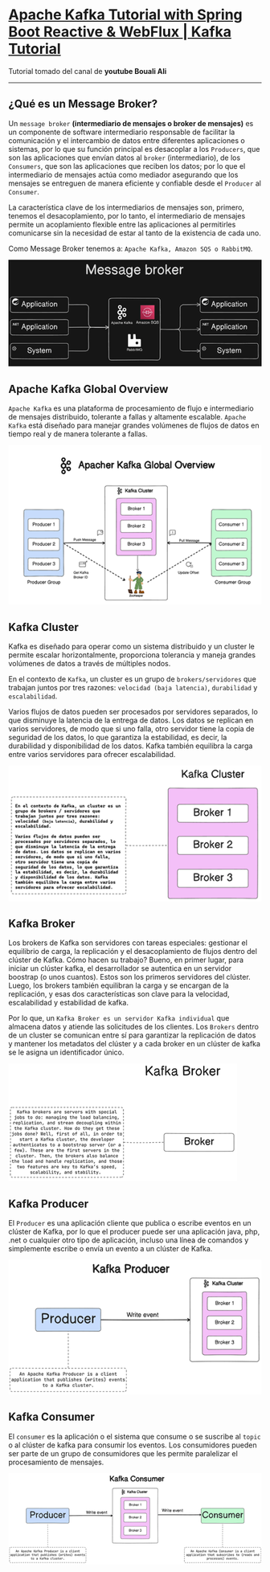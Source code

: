 # [Apache Kafka Tutorial with Spring Boot Reactive & WebFlux | Kafka Tutorial](https://www.youtube.com/watch?v=KQDTtvZMS9c)

Tutorial tomado del canal de **youtube Bouali Ali**

---

## ¿Qué es un Message Broker?

Un `message broker` **(intermediario de mensajes o broker de mensajes)** es un componente de software intermediario
responsable de facilitar la comunicación y el intercambio de datos entre diferentes aplicaciones o sistemas, por lo que
su función principal es desacoplar a los `Producers`, que son las aplicaciones que envían datos al `broker`
(intermediario), de los `Consumers`, que son las aplicaciones que reciben los datos; por lo que el intermediario de
mensajes actúa como mediador asegurando que los mensajes se entreguen de manera eficiente y confiable desde
el `Producer` al `Consumer`.

La característica clave de los intermediarios de mensajes son, primero, tenemos el desacoplamiento, por lo tanto, el
intermediario de mensajes permite un acoplamiento flexible entre las aplicaciones al permitirles comunicarse sin la
necesidad de estar al tanto de la existencia de cada uno.

Como Message Broker tenemos a: `Apache Kafka, Amazon SQS o RabbitMQ`.

![01.message_broker.png](assets/01.message_broker.png)

## Apache Kafka Global Overview

`Apache Kafka` es una plataforma de procesamiento de flujo e intermediario de mensajes distribuido, tolerante a fallas y
altamente escalable. `Apache Kafka` está diseñado para manejar grandes volúmenes de flujos de datos en tiempo real y de
manera tolerante a fallas.

![02.kafka_overview.png](assets/02.kafka_overview.png)

## Kafka Cluster

Kafka es diseñado para operar como un sistema distribuido y un cluster le permite escalar horizontalmente, proporciona
tolerancia y maneja grandes volúmenes de datos a través de múltiples nodos.

En el contexto de `Kafka`, un cluster es un grupo de `brokers/servidores` que trabajan juntos por tres
razones: `velocidad (baja latencia)`, `durabilidad` y `escalabilidad`.

Varios flujos de datos pueden ser procesados por servidores separados, lo que disminuye la latencia de la entrega de
datos. Los datos se replican en varios servidores, de modo que si uno falla, otro servidor tiene la copia de seguridad
de los datos, lo que garantiza la estabilidad, es decir, la durabilidad y disponibilidad de los datos. Kafka también
equilibra la carga entre varios servidores para ofrecer escalabilidad.

![03.kafka_cluster.png](assets/03.kafka_cluster.png)

## Kafka Broker

Los brokers de Kafka son servidores con tareas especiales: gestionar el equilibrio de carga, la replicación y el
desacoplamiento de flujos dentro del clúster de Kafka. Cómo hacen su trabajo? Bueno, en primer lugar, para iniciar un
clúster kafka, el desarrollador se autentica en un servidor boostrap (o unos cuantos). Estos son los primeros servidores
del clúster. Luego, los brokers también equilibran la carga y se encargan de la replicación, y esas dos características
son clave para la velocidad, escalabilidad y estabilidad de kafka.

Por lo que, un `Kafka Broker es un servidor Kafka individual` que almacena datos y atiende las solicitudes de los
clientes. Los `Brokers` dentro de un cluster se comunican entre sí para garantizar la replicación de datos y mantener
los metadatos del clúster y a cada broker en un clúster de kafka se le asigna un identificador único.

![04.kafka_broker.png](assets/04.kafka_broker.png)

## Kafka Producer

El `Producer` es una aplicación cliente que publica o escribe eventos en un clúster de Kafka, por lo que el producer
puede ser una aplicación java, php, .net o cualquier otro tipo de aplicación, incluso una línea de comandos y
simplemente escribe o envía un evento a un clúster de Kafka.

![05.kafka_producer.png](assets/05.kafka_producer.png)

## Kafka Consumer

El `consumer` es la aplicación o el sistema que consume o se suscribe al `topic` o al clúster de kafka para consumir los
eventos. Los consumidores pueden ser parte de un grupo de consumidores que les permite paralelizar el procesamiento de
mensajes.

![06.kafka_consumer.png](assets/06.kafka_consumer.png)
